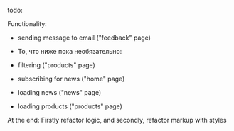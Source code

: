 todo:

Functionality: 
- sending message to email ("feedback" page)

- То, что ниже пока необязательно:
- filtering ("products" page)
- subscribing for news ("home" page)
- loading news ("news" page)
- loading products ("products" page)

At the end: 
Firstly refactor logic, and secondly, refactor markup with styles